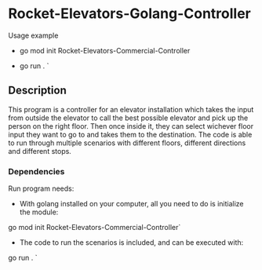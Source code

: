 # Rocket-Elevators-Golang-Controller
  Usage example

- go mod init Rocket-Elevators-Commercial-Controller

- go run . <SCENARIO-NUMBER>`

## Description
This program is a controller for an elevator installation which takes the input from outside the elevator to call the best possible elevator and pick up the person on the right floor. Then once inside it, they can select wichever floor input they want to go to and takes them to the destination. The code is able to run through multiple scenarios with different floors, different directions and different stops.

### Dependencies
Run program needs:

- With golang installed on your computer, all you need to do is initialize the module:

go mod init Rocket-Elevators-Commercial-Controller`

- The code to run the scenarios is included, and can be executed with:

go run . <SCENARIO-NUMBER>`